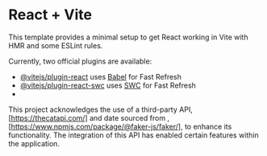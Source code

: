 # React + Vite

This template provides a minimal setup to get React working in Vite with HMR and some ESLint rules.

Currently, two official plugins are available:

- [@vitejs/plugin-react](https://github.com/vitejs/vite-plugin-react/blob/main/packages/plugin-react/README.md) uses [Babel](https://babeljs.io/) for Fast Refresh
- [@vitejs/plugin-react-swc](https://github.com/vitejs/vite-plugin-react-swc) uses [SWC](https://swc.rs/) for Fast Refresh
- 
This project acknowledges the use of a third-party API, [https://thecatapi.com/] and date sourced from , [https://www.npmjs.com/package/@faker-js/faker/], to enhance its functionality. The integration of this API has enabled certain features within the application.
